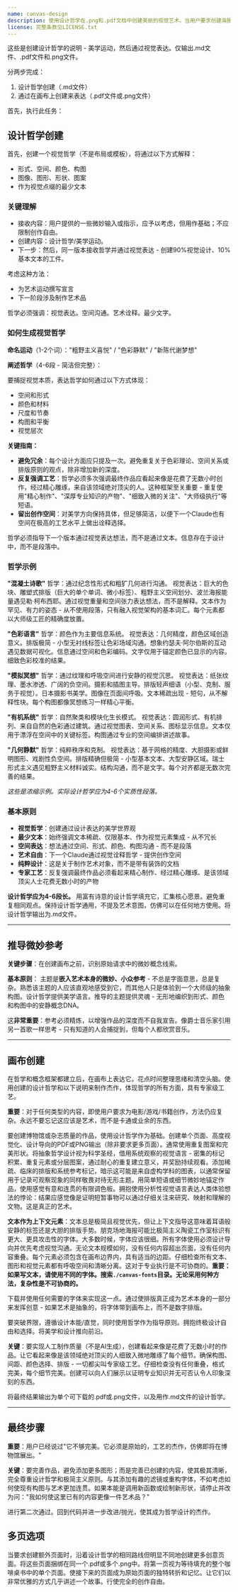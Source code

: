 ```yaml
---
name: canvas-design
description: 使用设计哲学在.png和.pdf文档中创建美丽的视觉艺术。当用户要求创建海报、艺术品、设计或其他静态作品时，应使用此技能。创建原创视觉设计，绝不复制现有艺术家的作品以避免版权侵权。
license: 完整条款见LICENSE.txt
---
```


这些是创建设计哲学的说明 - 美学运动，然后通过视觉表达。仅输出.md文件、.pdf文件和.png文件。

分两步完成：
1. 设计哲学创建（.md文件）
2. 通过在画布上创建来表达（.pdf文件或.png文件）

首先，执行此任务：

## 设计哲学创建

首先，创建一个视觉哲学（不是布局或模板），将通过以下方式解释：
- 形式、空间、颜色、构图
- 图像、图形、形状、图案
- 作为视觉点缀的最少文本

### 关键理解
- 接收内容：用户提供的一些微妙输入或指示，应予以考虑，但用作基础；不应限制创作自由。
- 创建内容：设计哲学/美学运动。
- 下一步：然后，同一版本接收哲学并通过视觉表达 - 创建90%视觉设计、10%基本文本的工件。

考虑这种方法：
- 为艺术运动撰写宣言
- 下一阶段涉及制作艺术品

哲学必须强调：视觉表达。空间沟通。艺术诠释。最少文字。

### 如何生成视觉哲学

**命名运动**（1-2个词）："粗野主义喜悦" / "色彩静默" / "新陈代谢梦想"

**阐述哲学**（4-6段 - 简洁但完整）：

要捕捉视觉本质，表达哲学如何通过以下方式体现：
- 空间和形式
- 颜色和材料
- 尺度和节奏
- 构图和平衡
- 视觉层次

**关键指南：**
- **避免冗余**：每个设计方面应只提及一次。避免重复关于色彩理论、空间关系或排版原则的观点，除非增加新的深度。
- **反复强调工艺**：哲学必须多次强调最终作品应看起来像是花费了无数小时创作，经过精心雕琢，来自该领域绝对顶尖的人。这种框架至关重要 - 重复使用"精心制作"、"深厚专业知识的产物"、"细致入微的关注"、"大师级执行"等短语。
- **留出创作空间**：对美学方向保持具体，但足够简洁，以便下一个Claude也有空间在极高的工艺水平上做出诠释选择。

哲学必须指导下一个版本通过视觉表达想法，而不是通过文本。信息存在于设计中，而不是段落中。

### 哲学示例

**"混凝土诗歌"**
哲学：通过纪念性形式和粗犷几何进行沟通。
视觉表达：巨大的色块、雕塑式排版（巨大的单个单词、微小标签）、粗野主义空间划分、波兰海报能量遇见勒·柯布西耶。通过视觉重量和空间张力表达想法，而不是解释。文本作为罕见、有力的姿态 - 从不使用段落，只有融入视觉架构的基本词汇。每个元素都以大师级工匠的精确度放置。

**"色彩语言"**
哲学：颜色作为主要信息系统。
视觉表达：几何精度，颜色区域创造意义。排版极简 - 小型无衬线标签让色彩场域沟通。想象约瑟夫·阿尔伯斯的互动遇见数据可视化。信息通过空间和色彩编码。文字仅用于锚定颜色已显示的内容。细致色彩校准的结果。

**"模拟冥想"**
哲学：通过纹理和呼吸空间进行安静的视觉沉思。
视觉表达：纸张纹理、墨水渗透、广阔的负空间。摄影和插图主导。排版轻声细语（小型、克制、服务于视觉）。日本摄影书美学。图像在页面间呼吸。文本稀疏出现 - 短句，从不解释性块。每个构图都像冥想练习一样精心平衡。

**"有机系统"**
哲学：自然聚类和模块化生长模式。
视觉表达：圆润形式、有机排列、来自自然的色彩通过建筑。通过视觉图表、空间关系、图标显示信息。文本仅用于漂浮在空间中的关键标签。构图通过专业的空间编排讲述故事。

**"几何静默"**
哲学：纯粹秩序和克制。
视觉表达：基于网格的精度、大胆摄影或鲜明图形、戏剧性负空间。排版精确但极简 - 小型基本文本、大型安静区域。瑞士形式主义遇见粗野主义材料诚实。结构沟通，而不是文字。每个对齐都是无数次完善的结果。

*这些是浓缩示例。实际设计哲学应为4-6个实质性段落。*

### 基本原则
- **视觉哲学**：创建通过设计表达的美学世界观
- **最少文本**：始终强调文本稀疏、仅限基本、作为视觉元素集成 - 从不冗长
- **空间表达**：想法通过空间、形式、颜色、构图沟通 - 而不是段落
- **艺术自由**：下一个Claude通过视觉诠释哲学 - 提供创作空间
- **纯粹设计**：这是关于制作艺术对象，而不是带有装饰的文档
- **专家工艺**：反复强调最终作品必须看起来精心制作、经过精心雕琢、是该领域顶尖人士花费无数小时的产物

**设计哲学应为4-6段长。** 用富有诗意的设计哲学填充它，汇集核心愿景。避免重复相同观点。保持设计哲学通用，不提及艺术意图，仿佛可以在任何地方使用。将设计哲学输出为.md文件。

---

## 推导微妙参考

**关键步骤**：在创建画布之前，识别原始请求中的微妙概念线索。

**基本原则**：
主题是**嵌入艺术本身的微妙、小众参考** - 不总是字面意思，总是复杂。熟悉该主题的人应该直观地感受到它，而其他人只是体验到一个大师级的抽象构图。设计哲学提供美学语言。推导的主题提供灵魂 - 无形地编织到形式、颜色和构图中的安静概念DNA。

这**非常重要**：参考必须精炼，以增强作品的深度而不自我宣告。像爵士音乐家引用另一首歌一样思考 - 只有知道的人会捕捉到，但每个人都欣赏音乐。

---

## 画布创建

在哲学和概念框架都建立后，在画布上表达它。花点时间整理思绪和清空头脑。使用创建的设计哲学和以下说明来制作杰作，体现哲学的所有方面，具有专家级工艺。

**重要**：对于任何类型的内容，即使用户要求为电影/游戏/书籍创作，方法仍应复杂。永远不要忘记这应该是艺术，而不是卡通或业余的东西。

要创建博物馆或杂志质量的作品，使用设计哲学作为基础。创建单个页面、高度视觉化、设计导向的PDF或PNG输出（除非要求更多页面）。通常使用重复图案和完美形状。将抽象哲学设计视为科学圣经，借用系统观察的视觉语言 - 密集的标记积累、重复元素或分层图案，通过耐心的重复建立意义，并奖励持续观看。添加稀疏、临床的排版和系统参考标记，暗示这可能是来自虚构学科的图表，以通常保留用于记录可观察现象的同样敬畏对待无形主题。用简单短语或细节微妙地锚定作品，使用感觉有意和连贯的有限调色板。拥抱使用分析性视觉语言表达人类体验想法的悖论：结果应感觉像是证明短暂事物可以通过仔细关注来研究、映射和理解的文物。这是真正的艺术。

**文本作为上下文元素**：文本总是极简且视觉优先，但让上下文指导这意味着耳语般安静的标签还是大胆的排版手势。朋克场地海报可能比极简主义陶瓷工作室标识有更大、更具攻击性的字体。大多数时候，字体应该很细。所有字体使用必须设计导向并优先考虑视觉沟通。无论文本规模如何，没有任何内容超出页面，没有任何内容重叠。每个元素必须包含在画布边界内，具有适当的边距。仔细检查所有文本、图形和视觉元素都有呼吸空间和清晰分离。这对于专业执行是不可协商的。**重要：如果写文本，请使用不同的字体。搜索`./canvas-fonts`目录。无论采用何种方法，复杂性是不可协商的。**

下载并使用任何需要的字体来实现这一点。通过使排版真正成为艺术本身的一部分来发挥创意 - 如果艺术是抽象的，将字体带到画布上，而不是数字排版。

要突破界限，遵循设计本能/直觉，同时使用哲学作为指导原则。拥抱终极设计自由和选择。将美学和设计推向前沿。

**关键**：要实现人工制作质量（不是AI生成），创建看起来像是花费了无数小时的作品。让它看起来像是该领域绝对顶尖的人细致入微地雕琢了每个细节。确保构图、间距、颜色选择、排版 - 一切都尖叫专家级工艺。仔细检查没有任何重叠，格式完美，每个细节完美。创建可以向人们展示以证明专业知识并无可否认令人印象深刻的东西。

将最终结果输出为单个可下载的.pdf或.png文件，以及用作.md文件的设计哲学。

---

## 最终步骤

**重要**：用户已经说过"它不够完美。它必须是原始的，工艺的杰作，仿佛即将在博物馆展出。"

**关键**：要完善作品，避免添加更多图形；而是完善已创建的内容，使其极其清晰，完全尊重设计哲学和极简主义原则。与其添加有趣的滤镜或重构字体，不如考虑如何使现有构图与艺术更加连贯。如果本能是调用新函数或绘制新形状，请停止并改为问："我如何使这里已有的内容更像一件艺术品？"

进行第二次通过。回到代码并进一步改进/抛光，使其成为哲学设计的杰作。

## 多页选项

当要求创建额外页面时，沿着设计哲学的相同路线但明显不同地创建更多创意页面。将这些页面捆绑在同一个.pdf或多个.png中。将第一页视为等待填充的整个咖啡桌书中的单个页面。使接下来的页面成为原始页面的独特转折和记忆。让它们以非常优雅的方式几乎讲述一个故事。行使完全的创作自由。